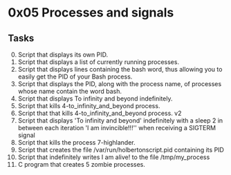 # 0x05 Processes and signals

## Tasks

0. Script that displays its own PID.
1. Script that displays a list of currently running processes.
2. Script that displays lines containing the bash word, thus allowing you to easily get the PID of your Bash process.
3. Script that displays the PID, along with the process name, of processes whose name contain the word bash.
4. Script that displays To infinity and beyond indefinitely.
5. Script that kills 4-to_infinity_and_beyond process.
6. Script that that kills 4-to_infinity_and_beyond process. v2
7. Script that displays 'To infinity and beyond' indefinitely with a sleep 2 in between each iteration 'I am invincible!!!'' when receiving a SIGTERM signal
8. Script that kills the process 7-highlander.
9. Script that creates the file /var/run/holbertonscript.pid containing its PID
10. Script that indefinitely writes I am alive! to the file /tmp/my_process
11. C program that creates 5 zombie processes.
